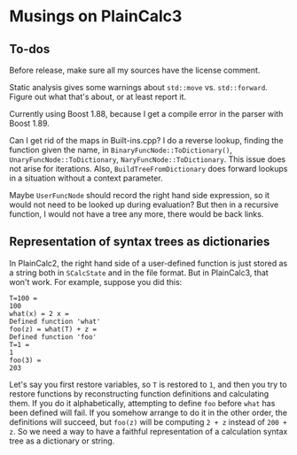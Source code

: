 #  Musings on PlainCalc3

## To-dos

Before release, make sure all my sources have the license comment.

Static analysis gives some warnings about `std::move` vs. `std::forward`.
Figure out what that's about, or at least report it.

Currently using Boost 1.88, because I get a compile error in the parser
with Boost 1.89.

Can I get rid of the maps in Built-ins.cpp?  I do a reverse lookup, finding
the function given the name, in `BinaryFuncNode::ToDictionary()`,
`UnaryFuncNode::ToDictionary`, `NaryFuncNode::ToDictionary`.  This issue
does not arise for iterations.  Also, `BuildTreeFromDictionary` does forward
lookups in a situation without a context parameter.

Maybe `UserFuncNode` should record the right hand side expression, so it
would not need to be looked up during evaluation?  But then in a recursive
function, I would not have a tree any more, there would be back links.


## Representation of syntax trees as dictionaries

In PlainCalc2, the right hand side of a user-defined function is just stored
as a string both in `SCalcState` and in the file format.  But in PlainCalc3,
that won't work.  For example, suppose you did this:

```
T=100 =
100
what(x) = 2 x =
Defined function 'what'
foo(z) = what(T) + z =
Defined function 'foo'
T=1 =
1
foo(3) =
203
```

Let's say you first restore variables, so `T` is restored to `1`, and then
you try to restore functions by reconstructing function definitions and
calculating them.  If you do it alphabetically, attempting to define `foo`
before `what` has been defined will fail.  If you somehow arrange to do it
in the other order, the definitions will succeed, but `foo(z)` will be
computing `2 + z` instead of `200 + z`.  So we need a way to have a faithful
representation of a calculation syntax tree as a dictionary or string.

